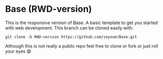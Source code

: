 # Base (RWD-version)

This is the responsive version of Base. A basic template to get you started with web development. This branch can be cloned easily with:

```
git clone -b RWD-version https://github.com/seyoum/Base.git
```

Although this is not really a public repo feel free to clone or fork or just roll your eyes :smile:
